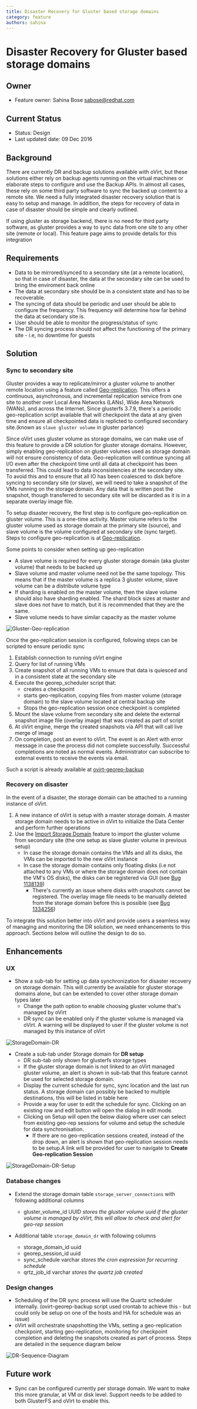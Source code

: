```yaml
---
title: Disaster Recovery for Gluster based storage domains
category: feature
authors: sahina
---
```


# Disaster Recovery for Gluster based storage domains

## Owner

*   Feature owner: Sahina Bose <sabose@redhat.com>

## Current Status

*   Status: Design
*   Last updated date: 09 Dec 2016

## Background

There are currently DR and backup solutions available with oVirt, but these solutions either rely on backup agents running on the virtual machines or elaborate steps to configure and use the Backup APIs. In almost all cases, these rely on some third party software to sync the backed up content to a remote site. We need a fully integrated disaster recovery solution that is easy to setup and manage. In addition, the steps for recovery of data in case of disaster should be simple and clearly outlined.

If using gluster as storage backend, there is no need for third party software, as gluster provides a way to sync data from one site to any other site (remote or local). This feature page aims to provide details for this integration

## Requirements

* Data to be mirrored/synced to a secondary site (at a remote location), so that in case of disaster, the data at the secondary site can be used to bring the enviroment back online
* The data at secondary site should be in a consistent state and has to be recoverable.
* The syncing of data should be periodic and user should be able to configure the frequency. This frequency will determine how far behind the data at secondary site is.
* User should be able to monitor the progress/status of sync
* The DR syncing process should not affect the functioning of the primary site - i.e, no downtime for guests

## Solution

### Sync to secondary site

Gluster provides a way to replicate/mirror a gluster volume to another remote location using a feature called [Geo-replication](https://gluster.readthedocs.io/en/latest/Administrator%20Guide/Geo%20Replication/). This offers a continuous, asynchronous, and incremental replication service from one site to another over Local Area Networks (LANs), Wide Area Network (WANs), and across the Internet. Since glusterfs 3.7.9, there's a periodic geo-replication script available that will checkpoint the data at any given time and ensure all checkpointed data is replicted to configured secondary site.(known as `slave gluster volume` in gluster parlance)

Since oVirt uses gluster volume as storage domains, we can make use of this feature to provide a DR solution for gluster storage domains.
However, simply enabling geo-replication on gluster volumes used as storage domain will not ensure consistency of data. Geo-replication will continue syncing all I/O even after the checkpoint time until all data at checkpoint has been transferred. This could lead to data inconsistencies at the secondary site. To avoid this and to ensure that all IO has been coalesced to disk before syncing to secondary site (or slave), we will need to take a snapshot of the VMs running on the storage domain. Any data that is written post the snapshot, though transferred to secondary site will be discarded as it is in a separate overlay image file.


To setup disaster recovery, the first step is to configure geo-replication on gluster volume. This is a one-time activity. Master volume refers to the gluster volume used as storage domain at the primary site (source), and slave volume is the volume configured at secondary site (sync target). Steps to configure geo-replication is at [Geo-replication](https://gluster.readthedocs.io/en/latest/Administrator%20Guide/Geo%20Replication/).

Some points to consider when setting up geo-replication

* A slave volume is required for every gluster storage domain (aka gluster volume) that needs to be backed up
* Slave volume and master volume need not be the same topology. This means that if the master volume is a replica 3 gluster volume, slave volume can be a distribute volume type
* If sharding is enabled on the master volume, then the slave volume should also have sharding enabled. The shard block sizes at master and slave does not have to match, but it is recommended that they are the same.
* Slave volume needs to have similar capacity as the master volume

![Gluster-Geo-replication](/images/wiki/gluster-dr-georep.png) 

Once the geo-replication session is configured, following steps can be scripted to ensure periodic sync

1. Establish connection to running oVirt engine 
2. Query for list of running VMs
3. Create snapshot of all running VMs to ensure that data is quiesced and in a consistent state at the secondary site
4. Execute the georep_scheduler script that:
    - creates a checkpoint
    - starts geo-replication, copying files from master volume (storage domain) to the slave volume located at central backup site
    - Stops the geo-replication session once checkpoint is completed
5. Mount the slave volume from secondary site and delete the external snapshot image file (overlay image) that was created as part of script
6. At oVirt engine, merge the created snapshots via API that will call live merge of image
7. On completion, post an event to oVirt. The event is an Alert with error message in case the process did not complete successfully. Successful completions are noted as normal events. Administrator can subscribe to external events to receive the events via email.

Such a script is already available at [ovirt-georep-backup](https://github.com/sabose/ovirt-georep-backup)

### Recovery on disaster

In the event of a disaster, the storage domain can be attached to a running instance of oVirt. 

1. A new instance of oVirt is setup with a master storage domain. A master storage domain needs to be active in oVirt to initialize the Data Center and perform further operations
2. Use the [Import Storage Domain](/develop/release-management/features/storage/importstoragedomain.html) feature to import the gluster volume from secondary site (the one setup as slave gluster volume in previous setup)
    - In case the storage domain contains the VMs and all its disks, the VMs can be imported to the new oVirt instance
    - In case the storage domain contains only floating disks (i.e not attached to any VMs or where the storage domain does not contain the VM's OS disks), the disks can be registered via GUI (see [Bug 1138139](https://bugzilla.redhat.com/show_bug.cgi?id=1138139))
        * There's currently an issue where disks with snapshots cannot be registered. The overlay image file needs to be manually deleted from the storage domain before this is possible (see [Bug 1334256](https://bugzilla.redhat.com/show_bug.cgi?id=1334256))


To integrate this solution better into oVirt and provide users a seamless way of managing and monitoring the DR solution, we need enhancements to this approach. Sections below will outline the design to do so.

## Enhancements

### UX

* Show a sub-tab for setting up data synchronization for disaster recovery on storage domain. This will currently be available for gluster storage domains alone, but can be extended to cover other storage domain types later
    - Change the path option to enable choosing gluster volume that's managed by oVirt
    - DR sync can be enabled only if the gluster volume is managed via oVirt. A warning will be displayed to user if the gluster volume is not managed by this instance of oVirt

![StorageDomain-DR](/images/wiki/storagedomain-dr.png)

* Create a sub-tab under Storage domain for **DR setup**
    - DR sub-tab only shown for glusterfs storage types
    - If the gluster storage domain is not linked to an oVirt managed gluster volume, an alert is shown in sub-tab that this feature cannot be used for selected storage domain.
    - Display the current schedule for sync, sync location and the last run status. A storage domain can possibly be backed to multiple destinations, this will be listed in table here
    - Provide a way for user to edit the schedule for sync. Clicking on an existing row and edit button will open the dialog in edit mode.
    - Clicking on Setup will open the below dialog where user can select from existing geo-rep sessions for volume and setup the schedule for data synchronisation.
        * If there are no geo-replication sessions created, instead of the drop down, an alert is shown that geo-replication session needs to be setup.A link will be provided for user to navigate to **Create Geo-replication Session**

![StorageDomain-DR-Setup](/images/wiki/storage-domain-dr-setup.png)

### Database changes

* Extend the storage domain table `storage_server_connections` with following additional columns
    - gluster_volume_id UUID *stores the gluster volume uuid if the gluster volume is managed by oVirt, this will allow to check and alert for geo-rep session*

* Additional table `storage_domain_dr` with following columns
    - storage_domain_id uuid
    - georep_session_id uuid
    - sync_schedule varchar *stores the cron expression for recurring schedule*
    - qrtz_job_id varchar *stores the quartz job created*

### Design changes

* Scheduling of the DR sync process will use the Quartz scheduler internally. (ovirt-georep-backup script used crontab to achieve this - but could only be setup on one of the hosts and HA for schedule was an issue)
* oVirt will orchestrate snapshotting the VMs, setting a geo-replication checkpoint, starting geo-replication, monitoring for checkpoint completion and deleting the snapshots created as part of process. Steps are detailed in the sequence diagram below

![DR-Sequence-Diagram](/images/wiki/gluster-dr-seq-diagram.png)

## Future work

* Sync can be configured currently per storage domain. We want to make this more granular, at VM or disk level. Support needs to be added to both GlusterFS and oVirt to enable this.
